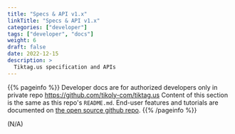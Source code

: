 ```yaml
---
title: "Specs & API v1.x"
linkTitle: "Specs & API v1.x"
categories: ["developer"]
tags: ["developer", "docs"]
weight: 6
draft: false
date: 2022-12-15
description: >
  Tiktag.us specification and APIs
---
```


{{% pageinfo %}}
  Developer docs are for authorized developers only in private repo https://github.com/tikoly-com/tiktag.us
  Content of this section is the same as this repo's `README.md`.
  End-user features and tutorials are documented on [the open source github repo](https://github.com/tikoly-com/tiktag).
{{% /pageinfo %}}

(N/A)
